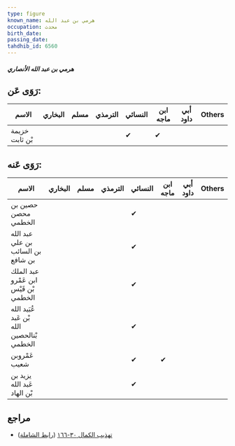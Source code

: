 ```yaml
---
type: figure
known_name: هرمي بن عبد الله
occupation: محدث
birth_date:
passing_date:
tahdhib_id: 6560
---
```

##### هرمي بن عبد الله الأنصاري

## رَوَى عَن:
| الاسم          | البخاري | مسلم | الترمذي | النسائي | ابن ماجه | أبي داود | Others |
| -------------- | ------- | ---- | ------- | ------- | -------- | -------- | ------ |
| خزيمة بْن ثابت |         |      |         | ✔       | ✔        |          |        |
## رَوَى عَنه:
| الاسم                                      | البخاري | مسلم | الترمذي | النسائي | ابن ماجه | أبي داود | Others |
| ------------------------------------------ | ------- | ---- | ------- | ------- | -------- | -------- | ------ |
| حصين بن محصن الخطمي                        |         |      |         | ✔       |          |          |        |
| عبد الله بن علي بن السائب بن شافع          |         |      |         | ✔       |          |          |        |
| عبد الملك ابن عَمْرو بْن قَيْس الخطمي      |         |      |         | ✔       |          |          |        |
| عُبَيد الله بْن عَبد الله بْنالحصين الخطمي |         |      |         | ✔       |          |          |        |
| عَمْروبن شعيب                              |         |      |         | ✔       | ✔        |          |        |
| يزيد بن عَبد الله بْن الهاد                |         |      |         | ✔       |          |          |        |
## مراجع
- [تهذيب الكمال ٣٠-١٦٦](obsidian://open?vault=Tahdhib-al-Kamal&file=Figures/٦٥٦٠-هرمي%20بن%20عبد%20الله%20الأنصاري) ([رابط الشاملة](https://shamela.ws/book/3722/16232))